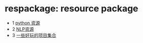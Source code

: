 # respackage: resource package

- 1 [python 资源](pyres.md)
- 2 [NLP资源](nlp.md)
- 3 [一些好玩的项目集合](project.md)
